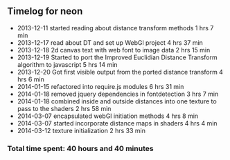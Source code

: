 ## Timelog for neon
* 2013-12-11 started reading about distance transform methods 1 hrs 7 min
* 2013-12-17 read about DT and set up WebGl project 4 hrs 37 min
* 2013-12-18 2d canvas text with web font to image data 2 hrs 15 min
* 2013-12-19 Started to port the Improved Euclidian Distance Transform algorithm to javascript 5 hrs 14 min
* 2013-12-20 Got first visible output from the ported distance transform 4 hrs 6 min
* 2014-01-15 refactored into require.js modules 6 hrs 31 min
* 2014-01-18 removed jquery dependencies in fontdetection 3 hrs 7 min
* 2014-01-18 combined inside and outside distances into one texture to pass to the shaders 2 hrs 58 min
* 2014-03-07 encapsulated webGl initiation methods 4 hrs 8 min
* 2014-03-07 started incorporate distance maps in shaders 4 hrs 4 min
* 2014-03-12 texture initialization 2 hrs 33 min

### Total time spent: 40 hours and 40 minutes 